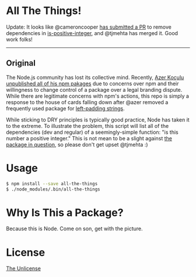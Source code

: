 # All The Things!

Update: It looks like @cameroncooper [has submitted a PR](https://github.com/tjmehta/is-positive-integer/pull/3) to remove dependencies in [is-positive-integer](https://github.com/tjmehta/is-positive-integer), and @tjmehta has merged it. Good work folks!

---

## Original

The Node.js community has lost its collective mind. Recently, [Azer Koçulu unpublished all of his npm pakages](https://medium.com/@azerbike/i-ve-just-liberated-my-modules-9045c06be67c#.rzddam2ki) due to concerns over npm and their willingness to change control of a package over a legal branding dispute. While there are legitimate concerns with npm's actions, this repo is simply a response to the house of cards falling down after @azer removed a frequently used package for [left-padding strings](https://github.com/azer/left-pad).

While sticking to DRY principles is typically good practice, Node has taken it to the extreme. To illustrate the problem, this script will list all of the dependencies (dev and regular) of a seemingly-simple function: "is this number a positive integer." This is not mean to be a slight against [the package in question](https://github.com/tjmehta/is-positive-integer), so please don't get upset @tjmehta :)

# Usage
```bash
$ npm install --save all-the-things
$ ./node_modules/.bin/all-the-things
```

# Why Is This a Package?
Because this is Node. Come on son, get with the picture.

# License
[The Unlicense](https://github.com/jscheel/node-all-the-things/blob/master/UNLICENSE)
